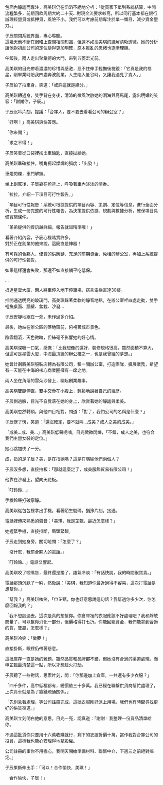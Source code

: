 包廂內靜謐而專注，高美琪仍在滔滔不絕地分析：「從買家下單到系統結算，中間流程繁多，前期回款周期大約二十天...對現金流要求較高，所以同行基本都在銀行辦理經營貸或抵押貸，風險不小。我們可以考慮前期專注於單一類目，減少資金壓力。」  

子辰關閉系統界面，專心聆聽。  
這幾天他不斷在網絡上查閱相關知識，但遠不如高美琪的講解清晰透徹。她的分析讓他對初創公司的定位變得更加明確，原本雜亂的思緒也逐漸理順。  

午飯後，兩人走出聚彙德的大門，來到五菱宏光前。  

高美琪的目光帶着濃濃的珍惜與感激，忍不住伸手輕撫後視鏡：「它真是我的福星，剛畢業時陪我四處奔波創業，人生陷入低谷時，又讓我遇見了貴人。」  

子辰拍了拍車身，笑道：「或許這就是緣分。」  

高美琪轉過身，雙手背在身後，清涼的微風吹散她的瀏海與高馬尾，露出明媚的笑容：「謝謝你，子辰。」  

子辰沉吟片刻，提議：「合夥人，要不要去看看公司的辦公室？」  

「好啊！」高美琪爽快答應。  

「你來開？」  

「求之不得！」  

子辰笑着從口袋裡掏出車鑰匙，直接拋給她。  

高美琪準確接住，嘴角揚起燦爛的弧度：「出發！」  

車燈閃爍，車門解鎖。  

坐上副駕後，子辰靠在椅背上，呼吸著車內淡淡的清香。  

「拉拉，介紹一下項目可行性報告。」  

「項目可行性報告：系統可根據提供的項目內容、策劃、定位等信息，進行全面分析，生成一份完整的可行性報告，為決策提供依據、規劃與數據分析，確保項目具備實施條件。  

「弟弟提供的資訊越詳細，報告就越精準哦！」  

看著介紹內容，子辰心裡踏實許多。  
對於正在創業的他來說，這簡直是神器！  

有可靠的合夥人、優質的供應鏈、充足的前期資金、免租的辦公室，再加上系統提供的可行性報告。  

如果這樣還會失敗，那還不如直接躺平吃低保。  

...  

抵達星雲大廈，兩人將車停入地下停車場，搭乘電梯直達30樓。  

推開通透明亮的玻璃門，高美琪踩著柔軟的靜音地毯，在辦公室裡四處走動，雙手輕撫桌面、牆壁、盆栽、沙發...  

子辰安靜地跟在一旁，未作過多介紹。  

最後，她站在辦公區的落地窗前，俯視著城市景色。  

陰雲翻滾，天色微暗，但絲毫不影響她的好心情。  

高美琪深吸一口氣，感慨：「比我想像的還好，裝修規格很高，雖然面積不算大，但這可是星雲大廈，中海最頂級的辦公樓之一，也是我曾經的夢想。」  

她曾計劃將美琪服裝店轉為有限公司，租一間辦公室，打造團隊，擴展業務，希望有一天能在中海的核心商業圈擁有一席之地。  

兩人坐在角落的雲朵沙發上，聊起創業趣事。  

高美琪雙腿伸直，雙手交疊在小腹上，輕鬆地說著自己的經歷。  

子辰側過臉，目光不自覺落在她的身上，欣賞著她的靜謐與柔美。  

高美琪忽然轉頭，與他四目相對，問道：「對了，我們公司的名稱是什麼？」  

子辰愣了愣，笑道：「還沒確定，要不就叫...成美？成人之美的成美。」  

「成美...成、美...」高美琪低聲呢喃，目光微微閃爍，「不錯，成人之美，也符合我們主營女裝的定位。」  

她心跳加快了一分。  

成，指的是子辰？美，是在指她嗎？這是在隱喻他們兩個人？  

子辰沒多想，直接拍板：「那就這麼定了，成美服飾貿易有限公司！」  

他靠在沙發上，望向天花板。  

「叮鈴鈴...」  

手機鈴聲打破寧靜。  

高美琪從包包裡拿出手機，看著陌生號碼，猶豫片刻，接通。  

電話裡傳來熟悉的聲音：「美琪，我是芷甄，最近怎麼樣？」  

她握緊手機，直接掛斷，眉頭緊鎖。  

子辰走到她身旁，關切地問：「怎麼了？」  

「沒什麼，我前合夥人的電話。」  

「叮鈴鈴...」電話又響起。  

高美琪咬了咬嘴唇，最終還是接了，語氣冷淡：「有話快說，我的時間很寶貴。」  

電話那頭沉默了一瞬，然後說：「美琪，我知道你最近過得不容易，這次打電話是想幫你。」  

「幫我？」高美琪嗤笑，「申芷甄，你也好意思說這句話？我幫過你多少次，你怎麼回報我的？」  

「我不想談過去，這次是真的想幫你。你倉庫裡的衣服應該不好處理吧？我和靜敏商量了，可以幫你消化一部分，但價格得打七折。你能回籠資金，我們能拿到合適的貨，雙贏，怎麼樣？」  

高美琪冷笑：「做夢！」  

直接掛斷，眼裡仍帶著怒意。  

這批庫存一直是她的難題，雖然品質和品牌都不錯，但她沒有合適的渠道處理。而申芷甄最清楚這一點，所以才想趁火打劫。  

子辰聽了一些對話，思索片刻，問：「你那邊加上倉庫，一共還有多少衣服？」  

「四千多件，高中低檔都有，總價值三十多萬。我已經在聯繫供貨商幫忙處理了，上次賣車就是為了籌錢疏通關係。」  

「先別急著處理，等公司註冊完成，這批衣服剛好派上用場。我們也有時間尋找更好的供貨渠道。」  

高美琪立刻明白他的意思，目光一亮，認真道：「謝謝！我整理一份貨品清單給你。  

不過這批貨你只要用十六萬收購就行，剩下的衣服折價十萬，當作我對合夥公司的投資，這樣我也能心安理得地拿股權。  

公司註冊的事你不用擔心，我明天開始準備材料、聯繫中介，下週三之前絕對搞定。」  

子辰果斷伸出手：「可以！合作愉快，美琪！」  

「合作愉快，子辰！」